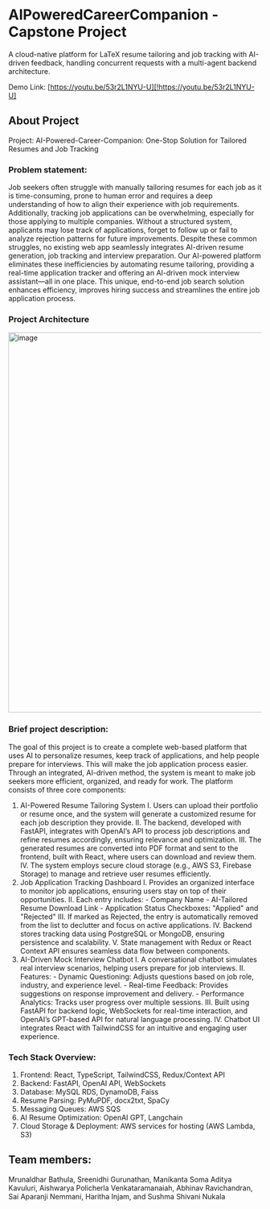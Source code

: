 # AIPoweredCareerCompanion - Capstone Project
A cloud-native platform for LaTeX resume tailoring and job tracking with AI-driven feedback, handling concurrent requests with a multi-agent backend architecture.

Demo Link: [https://youtu.be/53r2L1NYU-U][!https://youtu.be/53r2L1NYU-U]

## About Project
Project: AI-Powered-Career-Companion: One-Stop Solution for Tailored Resumes and Job Tracking

### Problem statement:
Job seekers often struggle with manually tailoring resumes for each job as it is time-consuming, prone to human error and requires a deep understanding of how to align their experience with job requirements. Additionally, tracking job applications can be overwhelming, especially for those applying to multiple companies. Without a structured system, applicants may lose track of applications, forget to follow up or fail to analyze rejection patterns for future improvements.
Despite these common struggles, no existing web app seamlessly integrates AI-driven resume generation, job tracking and interview preparation. Our AI-powered platform eliminates these inefficiencies by automating resume tailoring, providing a real-time application tracker and offering an AI-driven mock interview assistant—all in one place. This unique, end-to-end job search solution enhances efficiency, improves hiring success and streamlines the entire job application process. 

### Project Architecture
<img width="1844" height="755" alt="image" src="https://github.com/user-attachments/assets/857d2f17-e2d7-445d-b1c7-01a7123a416e" />


### Brief project description: 
The goal of this project is to create a complete web-based platform that uses AI to personalize resumes, keep track of applications, and help people prepare for interviews. This will make the job application process easier. Through an integrated, AI-driven method, the system is meant to make job seekers more efficient, organized, and ready for work. The platform consists of three core components:
1. AI-Powered Resume Tailoring System
  I. Users can upload their portfolio or resume once, and the system will generate a customized resume for each job description they provide.
  II. The backend, developed with FastAPI, integrates with OpenAI’s API to process job descriptions and refine resumes accordingly, ensuring relevance and optimization.
  III. The generated resumes are converted into PDF format and sent to the frontend, built with React, where users can download and review them.
  IV. The system employs secure cloud storage (e.g., AWS S3, Firebase Storage) to manage and retrieve user resumes efficiently.
2. Job Application Tracking Dashboard
  I. Provides an organized interface to monitor job applications, ensuring users stay on top of their opportunities.
  II. Each entry includes: - Company Name - AI-Tailored Resume Download Link - Application Status Checkboxes: "Applied" and "Rejected"
  III. If marked as Rejected, the entry is automatically removed from the list to declutter and focus on active applications.
  IV. Backend stores tracking data using PostgreSQL or MongoDB, ensuring persistence and scalability.
  V. State management with Redux or React Context API ensures seamless data flow between components.
3. AI-Driven Mock Interview Chatbot
  I. A conversational chatbot simulates real interview scenarios, helping users prepare for job interviews.
  II. Features: - Dynamic Questioning: Adjusts questions based on job role, industry, and experience level. - Real-time Feedback: Provides suggestions on response improvement and delivery. - Performance Analytics: Tracks user progress over multiple sessions.
  III. Built using FastAPI for backend logic, WebSockets for real-time interaction, and OpenAI’s GPT-based API for natural language processing.
  IV. Chatbot UI integrates React with TailwindCSS for an intuitive and engaging user experience. 

### Tech Stack Overview:
1. Frontend: React, TypeScript, TailwindCSS, Redux/Context API
2. Backend: FastAPI, OpenAI API, WebSockets
3. Database: MySQL RDS, DynamoDB, Faiss
4. Resume Parsing: PyMuPDF, docx2txt, SpaCy
5. Messaging Queues: AWS SQS
6. AI Resume Optimization: OpenAI GPT, Langchain
7. Cloud Storage & Deployment: AWS services for hosting (AWS Lambda, S3)

## Team members: 
Mrunaldhar Bathula, Sreenidhi Gurunathan,  Manikanta Soma Aditya Kavuluri, Aishwarya Policherla Venkataramanaiah, Abhinav Ravichandran, Sai Aparanji Nemmani, Haritha Injam, and Sushma Shivani Nukala
